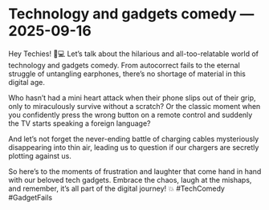 # Technology and gadgets comedy — 2025-09-16

Hey Techies! 📱💻 Let’s talk about the hilarious and all-too-relatable world of technology and gadgets comedy. From autocorrect fails to the eternal struggle of untangling earphones, there’s no shortage of material in this digital age.

Who hasn’t had a mini heart attack when their phone slips out of their grip, only to miraculously survive without a scratch? Or the classic moment when you confidently press the wrong button on a remote control and suddenly the TV starts speaking a foreign language?

And let’s not forget the never-ending battle of charging cables mysteriously disappearing into thin air, leading us to question if our chargers are secretly plotting against us.

So here’s to the moments of frustration and laughter that come hand in hand with our beloved tech gadgets. Embrace the chaos, laugh at the mishaps, and remember, it’s all part of the digital journey! 💥 #TechComedy #GadgetFails
